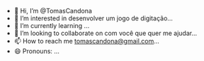 - 👋 Hi, I’m @TomasCandona
- 👀 I’m interested in desenvolver um jogo de digitação...
- 🌱 I’m currently learning ...
- 💞️ I’m looking to collaborate on com você que quer me ajudar...
- 📫 How to reach me tomascandona@gmail.com...
- 😄 Pronouns: ...

<!---
TomasCandona/TomasCandona is a ✨ special ✨ repository because its `README.md` (this file) appears on your GitHub profile.
You can click the Preview link to take a look at your changes.
--->
